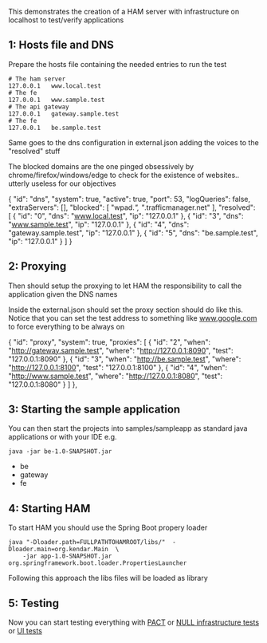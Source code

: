 This demonstrates the creation of a HAM server with infrastructure on localhost
to test/verify applications

## 1: Hosts file and DNS

Prepare the hosts file containing the needed entries to run the test

    # The ham server
    127.0.0.1   www.local.test
    # The fe
    127.0.0.1   www.sample.test
    # The api gateway
    127.0.0.1   gateway.sample.test
    # The fe
    127.0.0.1   be.sample.test

Same goes to the dns configuration in external.json adding the voices to the "resolved" stuff

The blocked domains are the one pinged obsessively by chrome/firefox/windows/edge to check
for the existence of websites.. utterly useless for our objectives

{
    "id": "dns",
    "system": true,
    "active": true,
    "port": 53,
    "logQueries": false,
    "extraServers": [],
    "blocked": [
      "wpad.*",
      "*.trafficmanager.net"
    ],
    "resolved": [
      {
        "id": "0",
        "dns": "www.local.test",
        "ip": "127.0.0.1"
      },
      {
        "id": "3",
        "dns": "www.sample.test",
        "ip": "127.0.0.1"
      },
      {
        "id": "4",
        "dns": "gateway.sample.test",
        "ip": "127.0.0.1"
      },
      {
        "id": "5",
        "dns": "be.sample.test",
        "ip": "127.0.0.1"
      }
    ]
  } 

## 2: Proxying

Then should setup the proxying to let HAM the responsibility to call the application
given the DNS names

Inside the external.json should set the proxy section should do like this. Notice that you can
set the test address to something like www.google.com to force everything to be always on

  {
    "id": "proxy",
    "system": true,
    "proxies": [
      {
        "id": "2",
        "when": "http://gateway.sample.test",
        "where": "http://127.0.0.1:8090",
        "test": "127.0.0.1:8090"
      },
      {
        "id": "3",
        "when": "http://be.sample.test",
        "where": "http://127.0.0.1:8100",
        "test": "127.0.0.1:8100"
      },
      {
        "id": "4",
        "when": "http://www.sample.test",
        "where": "http://127.0.0.1:8080",
        "test": "127.0.0.1:8080"
      }
    ]
  },

## 3: Starting the sample application

You can then start the projects into samples/sampleapp as standard java applications or with your IDE
e.g. 

    java -jar be-1.0-SNAPSHOT.jar

* be
* gateway
* fe

## 4: Starting HAM

To start HAM you should use the Spring Boot propery loader

    java "-Dloader.path=FULLPATHTOHAMROOT/libs/"  -Dloader.main=org.kendar.Main  \
        -jar app-1.0-SNAPSHOT.jar org.springframework.boot.loader.PropertiesLauncher

Following this approach the libs files will be loaded as library

## 5: Testing 

Now you can start testing everything with [PACT](plugins/replayer/pact.md) 
or [NULL infrastructure tests](plugins/replayer/null.md)
or [UI tests](plugins/replayer/ui.md)
